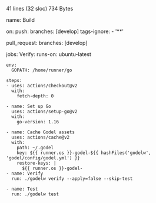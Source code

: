 41 lines (32 sloc)  734 Bytes
  
name: Build

on:
  push:
    branches: [develop]
    tags-ignore:
      - '**'

  pull_request:
    branches: [develop]

jobs:
  Verify:
    runs-on: ubuntu-latest

    env:
      GOPATH: /home/runner/go

    steps:
    - uses: actions/checkout@v2
      with:
        fetch-depth: 0

    - name: Set up Go
      uses: actions/setup-go@v2
      with:
        go-version: 1.16

    - name: Cache Godel assets
      uses: actions/cache@v2
      with:
        path: ~/.godel
        key: ${{ runner.os }}-godel-${{ hashFiles('godelw', 'godel/config/godel.yml') }}
        restore-keys: |
          ${{ runner.os }}-godel-
    - name: Verify
      run: ./godelw verify --apply=false --skip-test

    - name: Test
      run: ./godelw test
